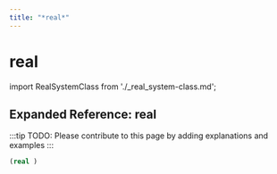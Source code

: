 ```yaml
---
title: "*real*"
---
```


# real

import RealSystemClass from './_real_system-class.md';

<RealSystemClass />

## Expanded Reference: real

:::tip
TODO: Please contribute to this page by adding explanations and examples
:::

```lisp
(real )
```
